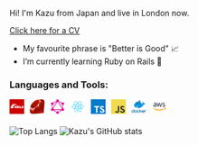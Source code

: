 Hi! I'm Kazu from Japan and live in London now.

[Click here for a CV](https://github.com/Kazuho-Shibuya/curriculum-vitae)

- My favourite phrase is "Better is Good" 📈
- I’m currently learning Ruby on Rails 🌱

### Languages and Tools:
<img align="left" alt="Ruby on Rails" width="26px" src="https://raw.githubusercontent.com/github/explore/80688e429a7d4ef2fca1e82350fe8e3517d3494d/topics/rails/rails.png" style="padding-right:10px;" />
<img align="left" alt="Ruby" width="26px" src="https://raw.githubusercontent.com/github/explore/80688e429a7d4ef2fca1e82350fe8e3517d3494d/topics/ruby/ruby.png" style="padding-right:10px;" />
<img align="left" alt="GraphQL" width="26px" src="https://raw.githubusercontent.com/github/explore/80688e429a7d4ef2fca1e82350fe8e3517d3494d/topics/graphql/graphql.png" style="padding-right:10px;" />
<img align="left" alt="React" width="26px" src="https://raw.githubusercontent.com/github/explore/80688e429a7d4ef2fca1e82350fe8e3517d3494d/topics/react/react.png" style="padding-right:10px;" />
<img align="left" alt="TypeScript" width="26px" src="https://raw.githubusercontent.com/github/explore/80688e429a7d4ef2fca1e82350fe8e3517d3494d/topics/typescript/typescript.png" style="padding-right:10px;" />
<img align="left" alt="JavaScript" width="26px" src="https://raw.githubusercontent.com/github/explore/80688e429a7d4ef2fca1e82350fe8e3517d3494d/topics/javascript/javascript.png" style="padding-right:10px;" />
<img align="left" alt="docker" width="26px" src="https://raw.githubusercontent.com/github/explore/80688e429a7d4ef2fca1e82350fe8e3517d3494d/topics/docker/docker.png" style="padding-right:10px;" />
<img align="left" alt="Amazon Web Service" width="26px" src="https://raw.githubusercontent.com/github/explore/80688e429a7d4ef2fca1e82350fe8e3517d3494d/topics/aws/aws.png" style="padding-right:10px;" />

<br />
<br />

![Top Langs](https://github-readme-stats-zeta-amber.vercel.app/api/top-langs/?username=Kazuho-Shibuya&hide=html&theme=tokyonight)
![Kazu's GitHub stats](https://github-readme-stats-zeta-amber.vercel.app/api?username=Kazuho-Shibuya&show_icons=true&count_private=true&line_height=40&theme=tokyonight)
